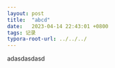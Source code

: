 ```yaml
---
layout: post
title:  "abcd"
date:   2023-04-14 22:43:01 +0800
tags: 记录
typora-root-url: ../../../
---
```


adasdasdasd
